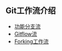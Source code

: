 ## Git工作流介绍

+	[功能分支流](./git_work_flow/feature_flow.md)
+	[Gitflow流](./git_work_flow/git_flow.md)
+	[Forking工作流](./git_work_flow/forking_flow.md)

